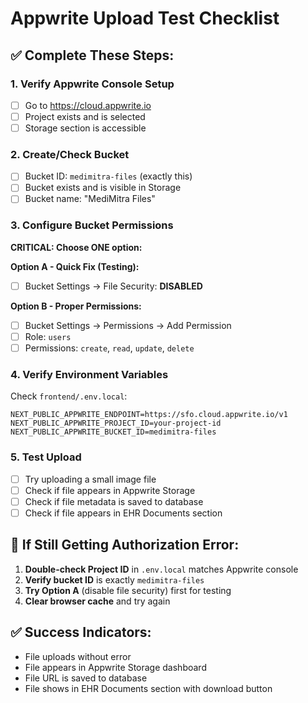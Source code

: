 # Appwrite Upload Test Checklist

## ✅ Complete These Steps:

### 1. Verify Appwrite Console Setup
- [ ] Go to https://cloud.appwrite.io
- [ ] Project exists and is selected
- [ ] Storage section is accessible

### 2. Create/Check Bucket
- [ ] Bucket ID: `medimitra-files` (exactly this)
- [ ] Bucket exists and is visible in Storage
- [ ] Bucket name: "MediMitra Files" 

### 3. Configure Bucket Permissions
**CRITICAL: Choose ONE option:**

**Option A - Quick Fix (Testing):**
- [ ] Bucket Settings → File Security: **DISABLED**

**Option B - Proper Permissions:**
- [ ] Bucket Settings → Permissions → Add Permission
- [ ] Role: `users` 
- [ ] Permissions: `create`, `read`, `update`, `delete`

### 4. Verify Environment Variables
Check `frontend/.env.local`:
```
NEXT_PUBLIC_APPWRITE_ENDPOINT=https://sfo.cloud.appwrite.io/v1
NEXT_PUBLIC_APPWRITE_PROJECT_ID=your-project-id
NEXT_PUBLIC_APPWRITE_BUCKET_ID=medimitra-files
```

### 5. Test Upload
- [ ] Try uploading a small image file
- [ ] Check if file appears in Appwrite Storage
- [ ] Check if file metadata is saved to database
- [ ] Check if file appears in EHR Documents section

## 🚨 If Still Getting Authorization Error:

1. **Double-check Project ID** in `.env.local` matches Appwrite console
2. **Verify bucket ID** is exactly `medimitra-files`
3. **Try Option A** (disable file security) first for testing
4. **Clear browser cache** and try again

## ✅ Success Indicators:
- File uploads without error
- File appears in Appwrite Storage dashboard
- File URL is saved to database
- File shows in EHR Documents section with download button


